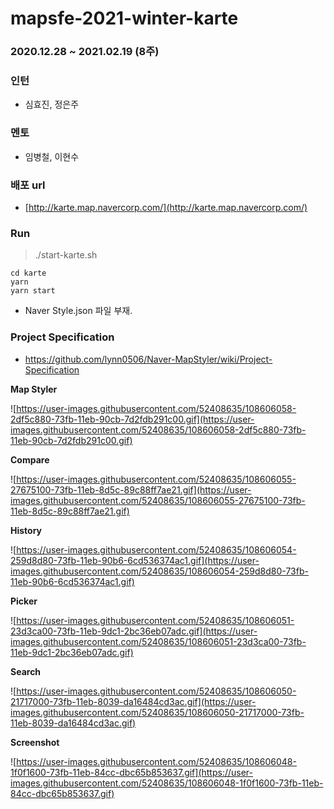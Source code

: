 # mapsfe-2021-winter-karte

### 2020.12.28 ~ 2021.02.19 (8주)

### 인턴

- 심효진, 정은주

### 멘토

- 임병철, 이현수

### 배포 url

- [http://karte.map.navercorp.com/](http://karte.map.navercorp.com/)

### Run

> ./start-karte.sh

```
cd karte
yarn
yarn start

```

- Naver Style.json 파일 부재.

### Project Specification

- https://github.com/lynn0506/Naver-MapStyler/wiki/Project-Specification

**Map Styler**

![https://user-images.githubusercontent.com/52408635/108606058-2df5c880-73fb-11eb-90cb-7d2fdb291c00.gif](https://user-images.githubusercontent.com/52408635/108606058-2df5c880-73fb-11eb-90cb-7d2fdb291c00.gif)

**Compare**

![https://user-images.githubusercontent.com/52408635/108606055-27675100-73fb-11eb-8d5c-89c88ff7ae21.gif](https://user-images.githubusercontent.com/52408635/108606055-27675100-73fb-11eb-8d5c-89c88ff7ae21.gif)

**History**

![https://user-images.githubusercontent.com/52408635/108606054-259d8d80-73fb-11eb-90b6-6cd536374ac1.gif](https://user-images.githubusercontent.com/52408635/108606054-259d8d80-73fb-11eb-90b6-6cd536374ac1.gif)

**Picker**

![https://user-images.githubusercontent.com/52408635/108606051-23d3ca00-73fb-11eb-9dc1-2bc36eb07adc.gif](https://user-images.githubusercontent.com/52408635/108606051-23d3ca00-73fb-11eb-9dc1-2bc36eb07adc.gif)

**Search**

![https://user-images.githubusercontent.com/52408635/108606050-21717000-73fb-11eb-8039-da16484cd3ac.gif](https://user-images.githubusercontent.com/52408635/108606050-21717000-73fb-11eb-8039-da16484cd3ac.gif)

**Screenshot**

![https://user-images.githubusercontent.com/52408635/108606048-1f0f1600-73fb-11eb-84cc-dbc65b853637.gif](https://user-images.githubusercontent.com/52408635/108606048-1f0f1600-73fb-11eb-84cc-dbc65b853637.gif)
